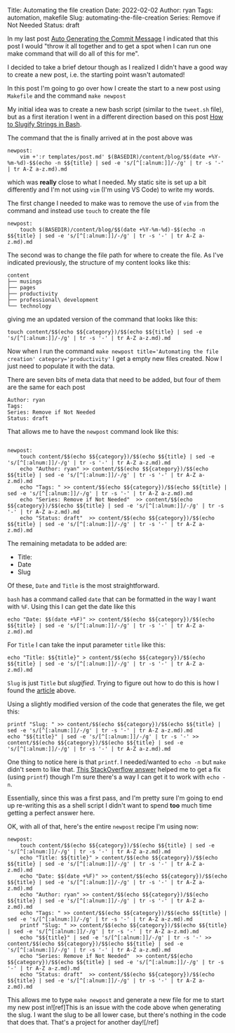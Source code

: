 Title: Automating the file creation
Date: 2022-02-02
Author: ryan
Tags: automation, makefile
Slug: automating-the-file-creation
Series: Remove if Not Needed
Status: draft

In my last post [Auto Generating the Commit Message](https://www.ryancheley.com/2022/01/28/auto-generating-the-commit-message/) I indicated that this post I would "throw it all together and to get a spot when I can run one make command that will do all of this for me".

I decided to take a brief detour though as I realized I didn't have a good way to create a new post, i.e. the starting point wasn't automated!

In this post I'm going to go over how I create the start to a new post using `Makefile` and the command `make newpost`

My initial idea was to create a new bash script (similar to the `tweet.sh` file), but as a first iteration I went in a different direction based on this post [How to Slugify Strings in Bash](https://blog.codeselfstudy.com/blog/how-to-slugify-strings-in-bash/).

The command that the is finally arrived at in the post above was

```
newpost:
	vim +':r templates/post.md' $(BASEDIR)/content/blog/$$(date +%Y-%m-%d)-$$(echo -n $${title} | sed -e 's/[^[:alnum:]]/-/g' | tr -s '-' | tr A-Z a-z.md).md
```

which was **really** close to what I needed. My static site is set up a bit differently and I'm not using `vim` (I'm using VS Code) to write my words.

The first change I needed to make was to remove the use of `vim` from the command and instead use `touch` to create the file

```
newpost:
	touch $(BASEDIR)/content/blog/$$(date +%Y-%m-%d)-$$(echo -n $${title} | sed -e 's/[^[:alnum:]]/-/g' | tr -s '-' | tr A-Z a-z.md).md
```

The second was to change the file path for where to create the file. As I've indicated previously, the structure of my content looks like this:

```
content
├── musings
├── pages
├── productivity
├── professional\ development
└── technology
```

giving me an updated version of the command that looks like this:

```
touch content/$$(echo $${category})/$$(echo $${title} | sed -e 's/[^[:alnum:]]/-/g' | tr -s '-' | tr A-Z a-z.md).md
```

Now when I run the command `make newpost title='Automating the file creation' category='productivity'` I get a empty new files created. Now I just need to populate it with the data.

There are seven bits of meta data that need to be added, but four of them are the same for each post

```
Author: ryan
Tags:
Series: Remove if Not Needed
Status: draft
```

That allows me to have the `newpost` command look like this:

```

newpost:
	touch content/$$(echo $${category})/$$(echo $${title} | sed -e 's/[^[:alnum:]]/-/g' | tr -s '-' | tr A-Z a-z.md).md
	echo "Author: ryan" >> content/$$(echo $${category})/$$(echo $${title} | sed -e 's/[^[:alnum:]]/-/g' | tr -s '-' | tr A-Z a-z.md).md
	echo "Tags: " >> content/$$(echo $${category})/$$(echo $${title} | sed -e 's/[^[:alnum:]]/-/g' | tr -s '-' | tr A-Z a-z.md).md
	echo "Series: Remove if Not Needed"  >> content/$$(echo $${category})/$$(echo $${title} | sed -e 's/[^[:alnum:]]/-/g' | tr -s '-' | tr A-Z a-z.md).md
	echo "Status: draft"  >> content/$$(echo $${category})/$$(echo $${title} | sed -e 's/[^[:alnum:]]/-/g' | tr -s '-' | tr A-Z a-z.md).md
```

The remaining metadata to be added are:

- Title:
- Date
- Slug

Of these, `Date` and `Title` is the most straightforward.

`bash` has a command called `date` that can be formatted in the way I want with `%F`. Using this I can get the date like this

```
echo "Date: $$(date +%F)" >> content/$$(echo $${category})/$$(echo $${title} | sed -e 's/[^[:alnum:]]/-/g' | tr -s '-' | tr A-Z a-z.md).md
```

For `Title` I can take the input parameter `title` like this:

```
echo "Title: $${title}" > content/$$(echo $${category})/$$(echo $${title} | sed -e 's/[^[:alnum:]]/-/g' | tr -s '-' | tr A-Z a-z.md).md
```

`Slug` is just `Title` but *slugified*. Trying to figure out how to do this is how I found the [article](https://blog.codeselfstudy.com/blog/how-to-slugify-strings-in-bash/) above.

Using a slightly modified version of the code that generates the file, we get this:

```
printf "Slug: " >> content/$$(echo $${category})/$$(echo $${title} | sed -e 's/[^[:alnum:]]/-/g' | tr -s '-' | tr A-Z a-z.md).md
echo "$${title}" | sed -e 's/[^[:alnum:]]/-/g' | tr -s '-' >> content/$$(echo $${category})/$$(echo $${title} | sed -e 's/[^[:alnum:]]/-/g' | tr -s '-' | tr A-Z a-z.md).md
```

One thing to notice here is that `printf`. I needed/wanted to `echo -n` but `make` didn't seem to like that. [This StackOverflow answer](https://stackoverflow.com/a/14121245) helped me to get a fix (using `printf`) though I'm sure there's a way I can get it to work with `echo -n`.

Essentially, since this was a first pass, and I'm pretty sure I'm going to end up re-writing this as a shell script I didn't want to spend **too** much time getting a perfect answer here.

OK, with all of that, here's the entire `newpost` recipe I'm using now:

```
newpost:
	touch content/$$(echo $${category})/$$(echo $${title} | sed -e 's/[^[:alnum:]]/-/g' | tr -s '-' | tr A-Z a-z.md).md
	echo "Title: $${title}" > content/$$(echo $${category})/$$(echo $${title} | sed -e 's/[^[:alnum:]]/-/g' | tr -s '-' | tr A-Z a-z.md).md
	echo "Date: $$(date +%F)" >> content/$$(echo $${category})/$$(echo $${title} | sed -e 's/[^[:alnum:]]/-/g' | tr -s '-' | tr A-Z a-z.md).md
	echo "Author: ryan" >> content/$$(echo $${category})/$$(echo $${title} | sed -e 's/[^[:alnum:]]/-/g' | tr -s '-' | tr A-Z a-z.md).md
	echo "Tags: " >> content/$$(echo $${category})/$$(echo $${title} | sed -e 's/[^[:alnum:]]/-/g' | tr -s '-' | tr A-Z a-z.md).md
	printf "Slug: " >> content/$$(echo $${category})/$$(echo $${title} | sed -e 's/[^[:alnum:]]/-/g' | tr -s '-' | tr A-Z a-z.md).md
	echo "$${title}" | sed -e 's/[^[:alnum:]]/-/g' | tr -s '-' >> content/$$(echo $${category})/$$(echo $${title} | sed -e 's/[^[:alnum:]]/-/g' | tr -s '-' | tr A-Z a-z.md).md
	echo "Series: Remove if Not Needed"  >> content/$$(echo $${category})/$$(echo $${title} | sed -e 's/[^[:alnum:]]/-/g' | tr -s '-' | tr A-Z a-z.md).md
	echo "Status: draft"  >> content/$$(echo $${category})/$$(echo $${title} | sed -e 's/[^[:alnum:]]/-/g' | tr -s '-' | tr A-Z a-z.md).md
```

This allows me to type `make newpost` and generate a new file for me to start my new post in![ref]This is an issue with the code above when generating the slug. I want the slug to be all lower case, but there's nothing in the code that does that. That's a project for another day![/ref]
